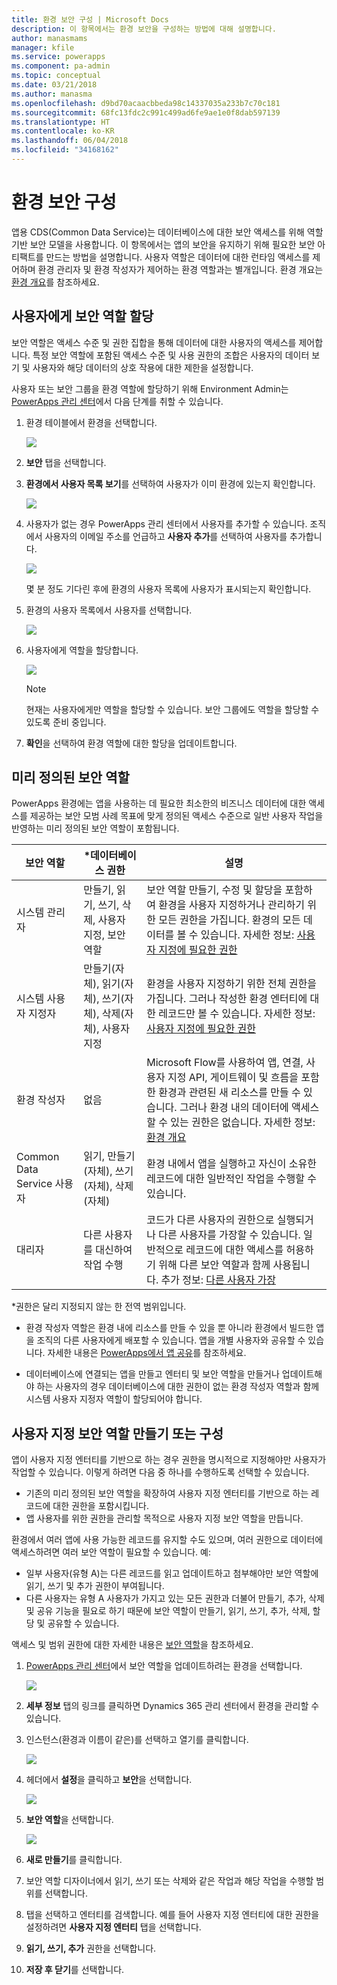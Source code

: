 ```yaml
---
title: 환경 보안 구성 | Microsoft Docs
description: 이 항목에서는 환경 보안을 구성하는 방법에 대해 설명합니다.
author: manasmams
manager: kfile
ms.service: powerapps
ms.component: pa-admin
ms.topic: conceptual
ms.date: 03/21/2018
ms.author: manasma
ms.openlocfilehash: d9bd70acaacbbeda98c14337035a233b7c70c181
ms.sourcegitcommit: 68fc13fdc2c991c499ad6fe9ae1e0f8dab597139
ms.translationtype: HT
ms.contentlocale: ko-KR
ms.lasthandoff: 06/04/2018
ms.locfileid: "34168162"
---
```

# <a name="configure-environment-security"></a>환경 보안 구성
앱용 CDS(Common Data Service)는 데이터베이스에 대한 보안 액세스를 위해 역할 기반 보안 모델을 사용합니다. 이 항목에서는 앱의 보안을 유지하기 위해 필요한 보안 아티팩트를 만드는 방법을 설명합니다. 사용자 역할은 데이터에 대한 런타임 액세스를 제어하며 환경 관리자 및 환경 작성자가 제어하는 환경 역할과는 별개입니다. 환경 개요는 [환경 개요](environments-overview.md)를 참조하세요.

## <a name="assign-security-roles-to-users"></a>사용자에게 보안 역할 할당
보안 역할은 액세스 수준 및 권한 집합을 통해 데이터에 대한 사용자의 액세스를 제어합니다. 특정 보안 역할에 포함된 액세스 수준 및 사용 권한의 조합은 사용자의 데이터 보기 및 사용자와 해당 데이터의 상호 작용에 대한 제한을 설정합니다.

사용자 또는 보안 그룹을 환경 역할에 할당하기 위해 Environment Admin는 [PowerApps 관리 센터][1]에서 다음 단계를 취할 수 있습니다.

1. 환경 테이블에서 환경을 선택합니다.

    ![](./media/environment-admin/environment-list-new.png)

2. **보안** 탭을 선택합니다.

3. **환경에서 사용자 목록 보기**를 선택하여 사용자가 이미 환경에 있는지 확인합니다.
    
    ![](./media/database-security/security-viewuser.png)

4. 사용자가 없는 경우 PowerApps 관리 센터에서 사용자를 추가할 수 있습니다. 조직에서 사용자의 이메일 주소를 언급하고 **사용자 추가**를 선택하여 사용자를 추가합니다.

    ![](./media/database-security/security-adduser.png)

    몇 분 정도 기다린 후에 환경의 사용자 목록에 사용자가 표시되는지 확인합니다.
  
5. 환경의 사용자 목록에서 사용자를 선택합니다.

    ![](./media/environment-admin/D365-Select-User.png)

6. 사용자에게 역할을 할당합니다.

    ![](./media/environment-admin/D365-Assign-Role.png)

    > [!NOTE]
    > 현재는 사용자에게만 역할을 할당할 수 있습니다. 보안 그룹에도 역할을 할당할 수 있도록 준비 중입니다.

7. **확인**을 선택하여 환경 역할에 대한 할당을 업데이트합니다.

## <a name="predefined-security-roles"></a>미리 정의된 보안 역할
PowerApps 환경에는 앱을 사용하는 데 필요한 최소한의 비즈니스 데이터에 대한 액세스를 제공하는 보안 모범 사례 목표에 맞게 정의된 액세스 수준으로 일반 사용자 작업을 반영하는 미리 정의된 보안 역할이 포함됩니다.

|보안 역할  |*데이터베이스 권한  |설명 |
|---------|---------|---------|
|시스템 관리자     |  만들기, 읽기, 쓰기, 삭제, 사용자 지정, 보안 역할       | 보안 역할 만들기, 수정 및 할당을 포함하여 환경을 사용자 지정하거나 관리하기 위한 모든 권한을 가집니다. 환경의 모든 데이터를 볼 수 있습니다. 자세한 정보: [사용자 지정에 필요한 권한](https://docs.microsoft.com/dynamics365/customer-engagement/customize/privileges-required-customization)        |
|시스템 사용자 지정자     | 만들기(자체), 읽기(자체), 쓰기(자체), 삭제(자체), 사용자 지정         | 환경을 사용자 지정하기 위한 전체 권한을 가집니다. 그러나 작성한 환경 엔터티에 대한 레코드만 볼 수 있습니다. 자세한 정보: [사용자 지정에 필요한 권한](https://docs.microsoft.com/dynamics365/customer-engagement/customize/privileges-required-customization)        |
|환경 작성자     |  없음       | Microsoft Flow를 사용하여 앱, 연결, 사용자 지정 API, 게이트웨이 및 흐름을 포함한 환경과 관련된 새 리소스를 만들 수 있습니다. 그러나 환경 내의 데이터에 액세스할 수 있는 권한은 없습니다. 자세한 정보: [환경 개요](https://powerapps.microsoft.com/blog/powerapps-environments/)        |
|Common Data Service 사용자     |  읽기, 만들기(자체), 쓰기(자체), 삭제(자체)       | 환경 내에서 앱을 실행하고 자신이 소유한 레코드에 대한 일반적인 작업을 수행할 수 있습니다.        |
|대리자     | 다른 사용자를 대신하여 작업 수행        | 코드가 다른 사용자의 권한으로 실행되거나 다른 사용자를 가장할 수 있습니다.  일반적으로 레코드에 대한 액세스를 허용하기 위해 다른 보안 역할과 함께 사용됩니다. 추가 정보: [다른 사용자 가장](https://docs.microsoft.com/dynamics365/customer-engagement/developer/org-service/impersonate-another-user)        |

*권한은 달리 지정되지 않는 한 전역 범위입니다.

- 환경 작성자 역할은 환경 내에 리소스를 만들 수 있을 뿐 아니라 환경에서 빌드한 앱을 조직의 다른 사용자에게 배포할 수 있습니다. 앱을 개별 사용자와 공유할 수 있습니다. 자세한 내용은 [PowerApps에서 앱 공유](../maker/canvas-apps/share-app.md)를 참조하세요.

- 데이터베이스에 연결되는 앱을 만들고 엔터티 및 보안 역할을 만들거나 업데이트해야 하는 사용자의 경우 데이터베이스에 대한 권한이 없는 환경 작성자 역할과 함께 시스템 사용자 지정자 역할이 할당되어야 합니다.

## <a name="create-or-configure-a-custom-security-role"></a>사용자 지정 보안 역할 만들기 또는 구성
앱이 사용자 지정 엔터티를 기반으로 하는 경우 권한을 명시적으로 지정해야만 사용자가 작업할 수 있습니다. 이렇게 하려면 다음 중 하나를 수행하도록 선택할 수 있습니다.
- 기존의 미리 정의된 보안 역할을 확장하여 사용자 지정 엔터티를 기반으로 하는 레코드에 대한 권한을 포함시킵니다.
- 앱 사용자를 위한 권한을 관리할 목적으로 사용자 지정 보안 역할을 만듭니다.

환경에서 여러 앱에 사용 가능한 레코드를 유지할 수도 있으며, 여러 권한으로 데이터에 액세스하려면 여러 보안 역할이 필요할 수 있습니다. 예:
- 일부 사용자(유형 A)는 다른 레코드를 읽고 업데이트하고 첨부해야만 보안 역할에 읽기, 쓰기 및 추가 권한이 부여됩니다.
- 다른 사용자는 유형 A 사용자가 가지고 있는 모든 권한과 더불어 만들기, 추가, 삭제 및 공유 기능을 필요로 하기 때문에 보안 역할이 만들기, 읽기, 쓰기, 추가, 삭제, 할당 및 공유할 수 있습니다.

액세스 및 범위 권한에 대한 자세한 내용은 [보안 역할](https://docs.microsoft.com/dynamics365/customer-engagement/admin/security-roles-privileges#security-roles)을 참조하세요.

1. [PowerApps 관리 센터][1]에서 보안 역할을 업데이트하려는 환경을 선택합니다.

    ![](./media/environment-admin/choose-environment-updated.png)

2. **세부 정보** 탭의 링크를 클릭하면 Dynamics 365 관리 센터에서 환경을 관리할 수 있습니다.

3. 인스턴스(환경과 이름이 같은)를 선택하고 열기를 클릭합니다.

    ![](./media/database-security/glados-instance-list.png)

4. 헤더에서 **설정**을 클릭하고 **보안**을 선택합니다.

    ![](./media/database-security/dyn365-settings-security.png)

5. **보안 역할**을 선택합니다.

    ![](./media/database-security/dyn365-securityroles.png)

6. **새로 만들기**를 클릭합니다.

7. 보안 역할 디자이너에서 읽기, 쓰기 또는 삭제와 같은 작업과 해당 작업을 수행할 범위를 선택합니다.

8. 탭을 선택하고 엔터티를 검색합니다. 예를 들어 사용자 지정 엔터티에 대한 권한을 설정하려면 **사용자 지정 엔터티** 탭을 선택합니다.

9. **읽기, 쓰기, 추가** 권한을 선택합니다.

10. **저장 후 닫기**를 선택합니다.



<!--Reference links in article-->
[1]: https://admin.powerapps.com
